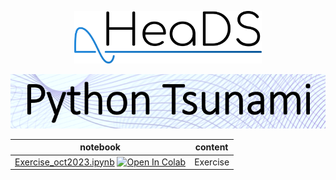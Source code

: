 <p align="center">
    <img src="../figures/HeaDS_logo_large_withTitle.png" width="300">
</p>
<p align="center">
   <img src="../figures/tsunami_logo.PNG" width="600">
  
notebook             | content
----                 | ------
[Exercise_oct2023.ipynb](Exercise_oct2023.ipynb) [![Open In Colab](https://colab.research.google.com/assets/colab-badge.svg)](https://colab.research.google.com/github/Center-for-Health-Data-Science/PythonTsunami/blob/march_2023/Exercise/Exercise_oct2023.ipynb) | Exercise
  
